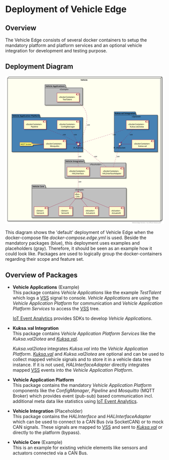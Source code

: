 <!---
  Copyright (c) 2021 Robert Bosch GmbH

  This Source Code Form is subject to the terms of the Mozilla Public
  License, v. 2.0. If a copy of the MPL was not distributed with this
  file, You can obtain one at https://mozilla.org/MPL/2.0/.

  SPDX-License-Identifier: MPL-2.0
-->

# Deployment of Vehicle Edge

## Overview

The Vehicle Edge consists of several docker containers to setup the mandatory platform and platform services and an optional vehicle integration for development and testing purpose.

## Deployment Diagram

![./assets/plantuml/vehicle_edge_deployment.svg](./assets/plantuml/vehicle_edge_default_deployment.svg)

This diagram shows the 'default' deployment of Vehicle Edge when the docker-compose file _docker-compose.edge.yml_ is used. Beside the mandatory packages (blue), this deployment uses examples and placeholders (gray). Therefore, it should be seen as an example how it could look like. Packages are used to logically group the docker-containers regarding their scope and feature set.

## Overview of Packages

* __Vehicle Applications__ (Example)<br/>
  This package contains _Vehicle Applications_ like the example _TestTalent_ which logs a [VSS](https://github.com/GENIVI/vehicle_signal_specification) signal to console. _Vehicle Applications_ are using the _Vehicle Application Platform_ for communication and _Vehicle Application Platform Services_ to access the [VSS](https://github.com/GENIVI/vehicle_signal_specification) tree.

  [IoT Event Analytics](https://github.com/GENIVI/iot-event-analytics) provides SDKs to develop _Vehicle Applications_.

* __Kuksa.val Integration__<br/>
  This package contains _Vehicle Application Platform Services_ like the _Kuksa.val2iotea_ and [_Kuksa.val_](https://github.com/eclipse/kuksa.val).

  _Kuksa.val2iotea_ integrates _Kuksa.val_ into the _Vehicle Application Platform_.
  [_Kuksa.val_](https://github.com/eclipse/kuksa.val) and _Kuksa.val2iotea_ are optional and can be used to collect mapped vehicle signals and to store it in a vehicle data tree instance. If it is not used, _HALInterfaceAdapter_ directly integrates mapped [VSS](https://github.com/GENIVI/vehicle_signal_specification) events into the _Vehicle Application Platform_.

* __Vehicle Application Platform__<br/>
  This package contains the mandatory _Vehicle Application Platform_ components like the _ConfigManager_, _Pipeline_ and _Mosquitto_ (MQTT Broker) which provides event (pub-sub) based communication incl. additional meta data like statistics using [IoT Event Analytics](https://github.com/GENIVI/iot-event-analytics).

* __Vehicle Integration__ (Placeholder)<br/>
  This package contains the _HALInterface_ and _HALInterfaceAdapter_ which can be used to connect to a CAN Bus (via SocketCAN) or to mock CAN signals. These signals are mapped to [VSS](https://github.com/GENIVI/vehicle_signal_specification) and sent to [_Kuksa.val_](https://github.com/eclipse/kuksa.val) or directly to the platform (bypass).

* __Vehicle Core__ (Example)<br/>
   This is an example for existing vehicle elements like sensors and actuators connected via a CAN Bus.
